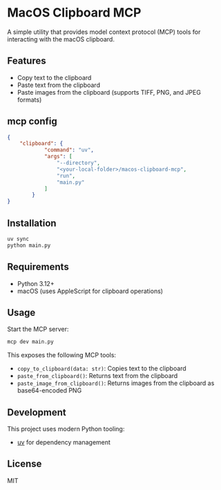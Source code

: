 # MacOS Clipboard MCP

A simple utility that provides model context protocol (MCP) tools for interacting with the macOS clipboard.

## Features

- Copy text to the clipboard
- Paste text from the clipboard
- Paste images from the clipboard (supports TIFF, PNG, and JPEG formats)

## mcp config
```json
{
    "clipboard": {
            "command": "uv",
            "args": [
                "--directory",
                "<your-local-folder>/macos-clipboard-mcp",
                "run",
                "main.py"
            ]
        }
}
```

## Installation

```bash
uv sync
python main.py
```

## Requirements

- Python 3.12+
- macOS (uses AppleScript for clipboard operations)

## Usage

Start the MCP server:

```bash
mcp dev main.py
```

This exposes the following MCP tools:

- `copy_to_clipboard(data: str)`: Copies text to the clipboard
- `paste_from_clipboard()`: Returns text from the clipboard
- `paste_image_from_clipboard()`: Returns images from the clipboard as base64-encoded PNG

## Development

This project uses modern Python tooling:

- [uv](https://github.com/astral-sh/uv) for dependency management

## License

MIT
